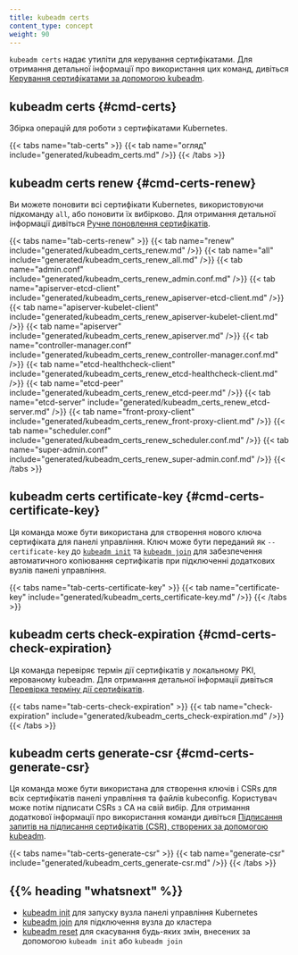 ```yaml
---
title: kubeadm certs
content_type: concept
weight: 90
---
```


`kubeadm certs` надає утиліти для керування сертифікатами. Для отримання детальної інформації про використання цих команд, дивіться [Керування сертифікатами за допомогою kubeadm](/docs/tasks/administer-cluster/kubeadm/kubeadm-certs/).

## kubeadm certs {#cmd-certs}

Збірка операцій для роботи з сертифікатами Kubernetes.

{{< tabs name="tab-certs" >}}
{{< tab name="огляд" include="generated/kubeadm_certs.md" />}}
{{< /tabs >}}

## kubeadm certs renew {#cmd-certs-renew}

Ви можете поновити всі сертифікати Kubernetes, використовуючи підкоманду `all`, або поновити їх вибірково. Для отримання детальної інформації дивіться [Ручне поновлення сертифікатів](/docs/tasks/administer-cluster/kubeadm/kubeadm-certs/#manual-certificate-renewal).

{{< tabs name="tab-certs-renew" >}}
{{< tab name="renew" include="generated/kubeadm_certs_renew.md" />}}
{{< tab name="all" include="generated/kubeadm_certs_renew_all.md" />}}
{{< tab name="admin.conf" include="generated/kubeadm_certs_renew_admin.conf.md" />}}
{{< tab name="apiserver-etcd-client" include="generated/kubeadm_certs_renew_apiserver-etcd-client.md" />}}
{{< tab name="apiserver-kubelet-client" include="generated/kubeadm_certs_renew_apiserver-kubelet-client.md" />}}
{{< tab name="apiserver" include="generated/kubeadm_certs_renew_apiserver.md" />}}
{{< tab name="controller-manager.conf" include="generated/kubeadm_certs_renew_controller-manager.conf.md" />}}
{{< tab name="etcd-healthcheck-client" include="generated/kubeadm_certs_renew_etcd-healthcheck-client.md" />}}
{{< tab name="etcd-peer" include="generated/kubeadm_certs_renew_etcd-peer.md" />}}
{{< tab name="etcd-server" include="generated/kubeadm_certs_renew_etcd-server.md" />}}
{{< tab name="front-proxy-client" include="generated/kubeadm_certs_renew_front-proxy-client.md" />}}
{{< tab name="scheduler.conf" include="generated/kubeadm_certs_renew_scheduler.conf.md" />}}
{{< tab name="super-admin.conf" include="generated/kubeadm_certs_renew_super-admin.conf.md" />}}
{{< /tabs >}}

## kubeadm certs certificate-key {#cmd-certs-certificate-key}

Ця команда може бути використана для створення нового ключа сертифіката для панелі управління. Ключ може бути переданий як `--certificate-key` до [`kubeadm init`](/docs/reference/setup-tools/kubeadm/kubeadm-init) та [`kubeadm join`](/docs/reference/setup-tools/kubeadm/kubeadm-join) для забезпечення автоматичного копіювання сертифікатів при підключенні додаткових вузлів панелі управління.

{{< tabs name="tab-certs-certificate-key" >}}
{{< tab name="certificate-key" include="generated/kubeadm_certs_certificate-key.md" />}}
{{< /tabs >}}

## kubeadm certs check-expiration {#cmd-certs-check-expiration}

Ця команда перевіряє термін дії сертифікатів у локальному PKI, керованому kubeadm. Для отримання детальної інформації дивіться [Перевірка терміну дії сертифікатів](/docs/tasks/administer-cluster/kubeadm/kubeadm-certs/#check-certificate-expiration).

{{< tabs name="tab-certs-check-expiration" >}}
{{< tab name="check-expiration" include="generated/kubeadm_certs_check-expiration.md" />}}
{{< /tabs >}}

## kubeadm certs generate-csr {#cmd-certs-generate-csr}

Ця команда може бути використана для створення ключів і CSRs для всіх сертифікатів панелі управління та файлів kubeconfig. Користувач може потім підписати CSRs з CA на свій вибір. Для отримання додаткової інформації про використання команди дивіться [Підписання запитів на підписання сертифікатів (CSR), створених за допомогою kubeadm](/docs/tasks/administer-cluster/kubeadm/kubeadm-certs#signing-csr).

{{< tabs name="tab-certs-generate-csr" >}}
{{< tab name="generate-csr" include="generated/kubeadm_certs_generate-csr.md" />}}
{{< /tabs >}}

## {{% heading "whatsnext" %}}

* [kubeadm init](/docs/reference/setup-tools/kubeadm/kubeadm-init/) для запуску вузла панелі управління Kubernetes
* [kubeadm join](/docs/reference/setup-tools/kubeadm/kubeadm-join/) для підключення вузла до кластера
* [kubeadm reset](/docs/reference/setup-tools/kubeadm/kubeadm-reset/) для скасування будь-яких змін, внесених за допомогою `kubeadm init` або `kubeadm join`
